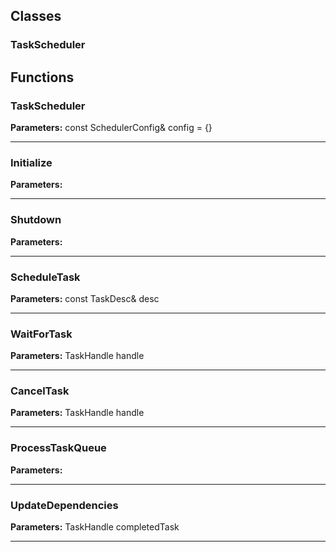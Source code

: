 
## Classes

### TaskScheduler




## Functions

### TaskScheduler



**Parameters:** const SchedulerConfig& config = {}

---

### Initialize



**Parameters:** 

---

### Shutdown



**Parameters:** 

---

### ScheduleTask



**Parameters:** const TaskDesc& desc

---

### WaitForTask



**Parameters:** TaskHandle handle

---

### CancelTask



**Parameters:** TaskHandle handle

---

### ProcessTaskQueue



**Parameters:** 

---

### UpdateDependencies



**Parameters:** TaskHandle completedTask

---
